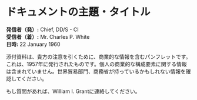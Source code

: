 # ドキュメントの主題・タイトル

**発信者（発）:** Chief, DD/S - CI  
**受信者（着）:** Mr. Charles P. White  
**日時:** 22 January 1960  

添付資料は、貴方の注意を引くために、商業的な情報を含むパンフレットです。これは、1957年に発行されたものです。個人の商業的な構成要素に関する情報は含まれていません。世界貿易部門、商務省が持っているかもしれない情報を確認してください。  

もし質問があれば、William I. Grantに連絡してください。